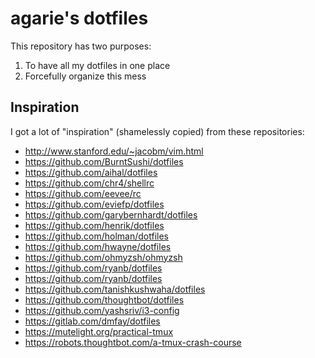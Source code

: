 # agarie's dotfiles

This repository has two purposes:

1. To have all my dotfiles in one place
2. Forcefully organize this mess

## Inspiration

I got a lot of "inspiration" (shamelessly copied) from these repositories:

- http://www.stanford.edu/~jacobm/vim.html
- https://github.com/BurntSushi/dotfiles
- https://github.com/aihal/dotfiles
- https://github.com/chr4/shellrc
- https://github.com/eevee/rc
- https://github.com/eviefp/dotfiles
- https://github.com/garybernhardt/dotfiles
- https://github.com/henrik/dotfiles
- https://github.com/holman/dotfiles
- https://github.com/hwayne/dotfiles
- https://github.com/ohmyzsh/ohmyzsh
- https://github.com/ryanb/dotfiles
- https://github.com/ryanb/dotfiles
- https://github.com/tanishkushwaha/dotfiles
- https://github.com/thoughtbot/dotfiles
- https://github.com/yashsriv/i3-config
- https://gitlab.com/dmfay/dotfiles
- https://mutelight.org/practical-tmux
- https://robots.thoughtbot.com/a-tmux-crash-course
